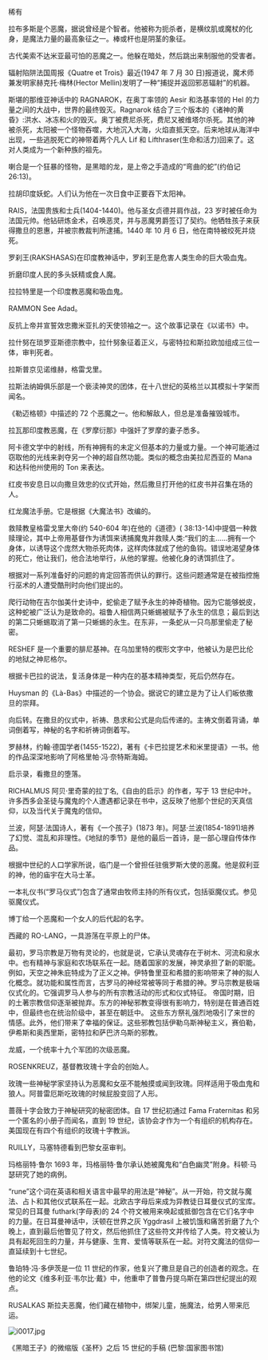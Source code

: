 

稀有

拉布多斯是个恶魔，据说曾经是个智者。他被称为扼杀者，是横纹肌或魔杖的化身，是魔法力量的最高象征之一。棒或杆也是阴茎的象征。

古代美索不达米亚最可怕的恶魔之一。他躲在暗处，然后跳出来制服他的受害者。

辐射陷阱法国周报《Quatre et Trois》最近(1947 年 7 月 30 日)报道说，魔术师兼发明家赫克托·梅林(Hector Mellin)发明了一种“捕捉并返回邪恶辐射”的机器。

斯堪的那维亚神话中的 RAGNAROK，在奥丁率领的 Aesir 和洛基率领的 Hel 的力量之间的大战中，世界的最终毁灭。Ragnarok 结合了三个版本的《诸神的黄昏》:洪水、冰冻和火的毁灭。奥丁被费尼杀死，费尼又被维塔尔杀死。其他的神被杀死，太阳被一个怪物吞噬，大地沉入大海，火焰直抵天空。后来地球从海洋中出现，一些逃脱死亡的神带着两个凡人 Lif 和 Lifthraser(生命和活力)回来了。这对人类成为一个新种族的祖先。

喇合是一个狂暴的怪物，是黑暗的龙，是上帝之手造成的“弯曲的蛇”(约伯记 26:13)。

拉胡印度妖蛇。人们认为他在一次日食中正要吞下太阳神。

RAIS，法国贵族和士兵(1404-1440)。他与圣女贞德并肩作战，23 岁时被任命为法国元帅。他钻研炼金术，召唤恶灵，并与恶魔男爵签订了契约。他牺牲孩子来获得撒旦的恩惠，并被宗教裁判所逮捕。1440 年 10 月 6 日，他在南特被绞死并烧死。

罗刹王(RAKSHASAS)在印度教神话中，罗刹王是危害人类生命的巨大吸血鬼。

折磨印度人民的多头妖精或食人魔。

拉拉特里是一个印度教恶魔和吸血鬼。

RAMMON See Adad。

反抗上帝并宣誓效忠撒米亚扎的天使领袖之一。这个故事记录在《以诺书》中。

拉什努在琐罗亚斯德宗教中，拉什努象征着正义，与密特拉和斯拉欧加组成三位一体，审判死者。

拉斯普京见诺维赫，格雷戈里。

拉斯法纳姆俱乐部是一个亵渎神灵的团体，在十八世纪的英格兰以其模拟十字架而闻名。

《勒迈格顿》中描述的 72 个恶魔之一。他和解敌人，但总是准备摧毁城市。

拉瓦那印度教恶魔，在《罗摩衍那》中强奸了罗摩的妻子悉多。

阿卡德文学中的射线，所有神拥有的未定义但基本的力量或力量。一个神可能通过窃取他的光线来剥夺另一个神的超自然功能。类似的概念由美拉尼西亚的 Mana 和达科他州使用的 Ton 来表达。

红皮书安息日以向撒旦效忠的仪式开始，然后撒旦打开他的红皮书并召集在场的人。

红龙魔法手册。它是根据《大魔法书》改编的。

救赎教皇格雷戈里大帝(约 540-604 年)在他的《道德》( 38:13-14)中提倡一种救赎理论，其中上帝用基督作为诱饵来诱捕魔鬼并救赎人类:“我们的主……拥有一个身体，以诱导这个庞然大物杀死肉体，这样肉体就成了他的鱼钩。错误地渴望身体的死亡，他让我们，他合法地举行，从他的掌握。他被化身的诱饵抓住了。

根据对一系列准备好的问题的肯定回答而供认的罪行。这些问题通常是在被指控施行巫术的人遭受酷刑时向他们提出的。

爬行动物在吉尔伽美什史诗中，蛇偷走了赋予永生的神奇植物。因为它能够蜕皮，这种蛇被广泛认为是致命的。祖鲁人相信两只蜥蜴被赋予了永生的信息；最后到达的第二只蜥蜴取消了第一只蜥蜴的永生。在东非，一条蛇从一只鸟那里偷走了秘密。

RESHEF 是一个重要的腓尼基神。在乌加里特的楔形文字中，他被认为是巴比伦的地狱之神尼格尔。

根据卡巴拉的说法，复活身体是一种内在的基本精神类型，死后仍然存在。

Huysman 的《Là-Bas》中描述的一个协会。据说它的建立是为了让人们皈依撒旦的崇拜。

向后转。在撒旦的仪式中，祈祷、恳求和公式是向后传递的。主祷文倒着背诵，单词倒着写，神秘的名字和祈祷词倒着写。

罗赫林，约翰·德国学者(1455-1522)，著有《卡巴拉提艺术和米里提语》一书。他的作品深深地影响了阿格里帕·冯·奈特斯海姆。

启示录，看撒旦的堕落。

RICHALMUS 阿贝·里奇蒙的拉丁名,《自由的启示》的作者，写于 13 世纪中叶。许多西多会圣徒与魔鬼的个人遭遇都记录在书中，这反映了他那个世纪的天真信仰，以及当代关于魔鬼的信仰。

兰波，阿瑟·法国诗人，著有《一个孩子》(1873 年)。阿瑟·兰波(1854-1891)培养了幻觉、混乱和非理性。《地狱的季节》是他的最后一首诗，是一部心理自传体作品。

根据中世纪的人口学家所说，临门是一个曾担任驻俄罗斯大使的恶魔。他是叙利亚的神，他的庙宇在大马士革。

一本礼仪书(“罗马仪式”)包含了通常由牧师主持的所有仪式，包括驱魔仪式。参见驱魔仪式。

博丁给一个恶魔和一个女人的后代起的名字。

西藏的 RO-LANG，一具游荡在平原上的尸体。

最初，罗马宗教是万物有灵论的，也就是说，它承认灵魂存在于树木、河流和泉水中。也有精神与家庭和农场联系在一起。随着国家的发展，神灵承担了新的职能。例如，天空之神朱庇特成为了正义之神。伊特鲁里亚和希腊的影响带来了神的拟人化概念。就功能和属性而言，古罗马的神经常被等同于希腊的神。罗马宗教是极端仪式化的。它强调罗马人参与的所有宗教活动的形式和仪式特征。
帝国时期，旧的土著宗教信仰逐渐被抛弃。东方的神秘邪教变得很有影响力，特别是在普通百姓中，但最终也在统治阶级中，甚至在朝廷中。
这些东方祭礼强烈地吸引了来世的情感。此外，他们带来了幸福的保证。这些邪教包括伊勒乌斯神秘主义，赛伯勒，伊希斯和奥西里斯，密特拉和萨巴济乌斯的邪教。

龙威，一个统率十九个军团的次级恶魔。

ROSENKREUZ，基督教玫瑰十字会的创始人。

玫瑰一些神秘学家坚持认为恶魔和女巫不能触摸或闻到玫瑰。同样适用于吸血鬼和狼人。阿普雷厄斯吃玫瑰的时候屁股变回了人形。

蔷薇十字会致力于神秘研究的秘密团体。自 17 世纪初通过 Fama Fraternitas 和另一个匿名的小册子而闻名，直到 19 世纪，该协会才作为一个有组织的机构存在。美国现在有四个有组织的玫瑰十字教派。

RUILLY，马塞特德看到巴黎女巫审判。

玛格丽特·鲁尔 1693 年，玛格丽特·鲁尔承认她被魔鬼和“白色幽灵”附身。科顿·马瑟研究了她的病例。

“rune”这个词在英语和相关语言中最早的用法是“神秘”。从一开始，符文就与魔法、占卜和其他仪式联系在一起。北欧古字母后来成为异教徒日耳曼仪式的宝库。常见的日耳曼 futhark(字母表)的 24 个符文被用来唤起或抵御包含在它们名字中的力量。在日耳曼神话中，沃顿在世界之灰 Yggdrasil 上被饥饿和痛苦折磨了九个晚上，直到最后他瞥见了符文，然后他抓住了这些符文并传给了人类。符文被认为具有起死回生的力量，并与健康、生育、爱情等联系在一起。对符文魔法的信仰一直延续到十七世纪。

鲁珀特·冯·多伊茨是一位 11 世纪的作家，他复兴了撒旦是自己的创造者的观念。在他的论文《维多利亚·韦尔比·戴》中，他重申了普鲁丹提乌斯在第四世纪提出的观点。

RUSALKAS 斯拉夫恶魔，他们藏在植物中，绑架儿童，施魔法，给男人带来厄运。

![i0017.jpg](i0017.jpg)

《黑暗王子》的微缩版《圣杯》之后
15 世纪的手稿
(巴黎:国家图书馆)